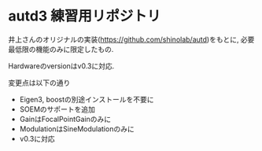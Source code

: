 # autd3 練習用リポジトリ

井上さんのオリジナルの実装(https://github.com/shinolab/autd)をもとに, 必要最低限の機能のみに限定したもの.

Hardwareのversionはv0.3に対応.

変更点は以下の通り

* Eigen3, boostの別途インストールを不要に
* SOEMのサポートを追加
* GainはFocalPointGainのみに
* ModulationはSineModulationのみに
* v0.3に対応
